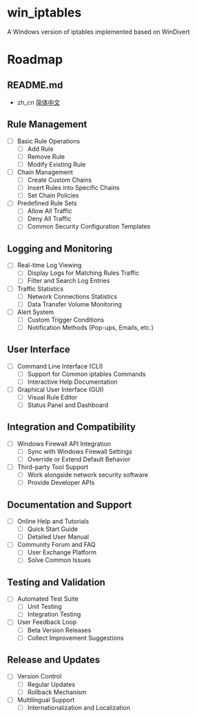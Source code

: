 # win_iptables
A Windows version of iptables implemented based on WinDivert

# Roadmap

## README.md
- zh_cn [简体中文](README_CN.md)

## Rule Management

- [ ] Basic Rule Operations
  - [ ] Add Rule
  - [ ] Remove Rule
  - [ ] Modify Existing Rule
  
- [ ] Chain Management
  - [ ] Create Custom Chains
  - [ ] Insert Rules into Specific Chains
  - [ ] Set Chain Policies

- [ ] Predefined Rule Sets
  - [ ] Allow All Traffic
  - [ ] Deny All Traffic
  - [ ] Common Security Configuration Templates

## Logging and Monitoring

- [ ] Real-time Log Viewing
  - [ ] Display Logs for Matching Rules Traffic
  - [ ] Filter and Search Log Entries

- [ ] Traffic Statistics
  - [ ] Network Connections Statistics
  - [ ] Data Transfer Volume Monitoring

- [ ] Alert System
  - [ ] Custom Trigger Conditions
  - [ ] Notification Methods (Pop-ups, Emails, etc.)

## User Interface

- [ ] Command Line Interface (CLI)
  - [ ] Support for Common iptables Commands
  - [ ] Interactive Help Documentation

- [ ] Graphical User Interface (GUI)
  - [ ] Visual Rule Editor
  - [ ] Status Panel and Dashboard

## Integration and Compatibility

- [ ] Windows Firewall API Integration
  - [ ] Sync with Windows Firewall Settings
  - [ ] Override or Extend Default Behavior

- [ ] Third-party Tool Support
  - [ ] Work alongside network security software
  - [ ] Provide Developer APIs

## Documentation and Support

- [ ] Online Help and Tutorials
  - [ ] Quick Start Guide
  - [ ] Detailed User Manual

- [ ] Community Forum and FAQ
  - [ ] User Exchange Platform
  - [ ] Solve Common Issues

## Testing and Validation

- [ ] Automated Test Suite
  - [ ] Unit Testing
  - [ ] Integration Testing

- [ ] User Feedback Loop
  - [ ] Beta Version Releases
  - [ ] Collect Improvement Suggestions

## Release and Updates

- [ ] Version Control
  - [ ] Regular Updates
  - [ ] Rollback Mechanism

- [ ] Multilingual Support
  - [ ] Internationalization and Localization
